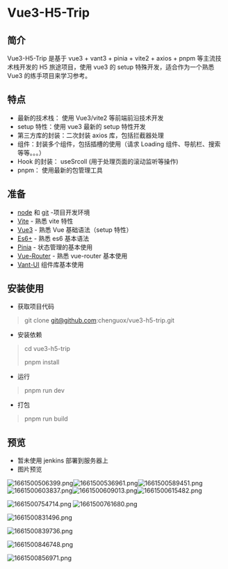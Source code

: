 # **Vue3-H5-Trip**

## 简介

Vue3-H5-Trip 是基于 vue3 + vant3 + pinia + vite2 + axios + pnpm 等主流技术栈开发的 H5 旅途项目，使用 vue3 的 setup 特殊开发，适合作为一个熟悉 Vue3 的练手项目来学习参考。

## 特点

- 最新的技术栈： 使用 Vue3/vite2 等前端前沿技术开发
- setup 特性：使用 vue3 最新的 setup 特性开发
- 第三方库的封装：二次封装 axios 库，包括拦截器处理
- 组件：封装多个组件，包括插槽的使用（请求 Loading 组件、导航栏、搜索等等。。。）
- Hook 的封装： useSrcoll (用于处理页面的滚动监听等操作)
- pnpm： 使用最新的包管理工具

## 准备

- [node](http://nodejs.org/) 和 [git](https://git-scm.com/) -项目开发环境
- [Vite](https://vitejs.dev/) - 熟悉 vite 特性
- [Vue3](https://v3.vuejs.org/) - 熟悉 Vue 基础语法（setup 特性）
- [Es6+](http://es6.ruanyifeng.com/) - 熟悉 es6 基本语法
- [Pinia](https://pinia.web3doc.top/) - 状态管理的基本使用
- [Vue-Router](https://next.router.vuejs.org/) - 熟悉 vue-router 基本使用
- [Vant-UI](https://vant-ui.github.io/vant/#/zh-CN) 组件库基本使用

## 安装使用

- 获取项目代码

> git clone git@github.com:chenguox/vue3-h5-trip.git

- 安装依赖

> cd vue3-h5-trip
>
> pnpm install

- 运行

> pnpm run dev

- 打包

> pnpm run build

## 预览

- 暂未使用 jenkins 部署到服务器上
- 图片预览

![1661500506399.png](https://xingqiu-tuchuang-1256524210.cos.ap-shanghai.myqcloud.com/5129/1661500506399.png)![1661500536961.png](image/README/1661500536961.png)![1661500589451.png](image/README/1661500589451.png)![1661500603837.png](image/README/1661500603837.png)![1661500609013.png](image/README/1661500609013.png)![1661500615482.png](image/README/1661500615482.png)

![1661500754714.png](image/README/1661500754714.png)
![1661500761680.png](image/README/1661500761680.png)

![1661500831496.png](image/README/1661500831496.png)

![1661500839736.png](image/README/1661500839736.png)

![1661500846748.png](image/README/1661500846748.png)

![1661500856971.png](image/README/1661500856971.png)
